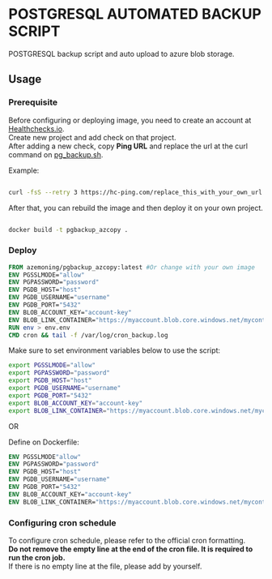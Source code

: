 # POSTGRESQL AUTOMATED BACKUP SCRIPT

POSTGRESQL backup script and auto upload to azure blob storage.

## Usage

### Prerequisite

Before configuring or deploying image, you need to create an account at [Healthchecks.io](https://healthcheks.io).\
Create new project and add check on that project.\
After adding a new check, copy **Ping URL** and replace the url at the curl command on [pg_backup.sh](https://github.com/azemoning/pgbackrest/blob/master/pg_backup.sh).

Example:

```bash

curl -fsS --retry 3 https://hc-ping.com/replace_this_with_your_own_url > /dev/null 


```

After that, you can rebuild the image and then deploy it on your own project.

```bash

docker build -t pgbackup_azcopy .

```


### Deploy  

```dockerfile
FROM azemoning/pgbackup_azcopy:latest #Or change with your own image
ENV PGSSLMODE="allow"
ENV PGPASSWORD="password"
ENV PGDB_HOST="host"
ENV PGDB_USERNAME="username"
ENV PGDB_PORT="5432"
ENV BLOB_ACCOUNT_KEY="account-key"
ENV BLOB_LINK_CONTAINER="https://myaccount.blob.core.windows.net/mycontainer"
RUN env > env.env
CMD cron && tail -f /var/log/cron_backup.log
```

Make sure to set environment variables below to use the script:

```bash
export PGSSLMODE="allow"
export PGPASSWORD="password"
export PGDB_HOST="host"
export PGDB_USERNAME="username"
export PGDB_PORT="5432"
export BLOB_ACCOUNT_KEY="account-key"
export BLOB_LINK_CONTAINER="https://myaccount.blob.core.windows.net/mycontainer"
```

OR

Define on Dockerfile:

```dockerfile
ENV PGSSLMODE"allow"
ENV PGPASSWORD="password"
ENV PGDB_HOST="host"
ENV PGDB_USERNAME="username"
ENV PGDB_PORT="5432"
ENV BLOB_ACCOUNT_KEY="account-key"
ENV BLOB_LINK_CONTAINER="https://myaccount.blob.core.windows.net/mycontainer"

```

### Configuring cron schedule

To configure cron schedule, please refer to the official cron formatting.\
**Do not remove the empty line at the end of the cron file. It is required to run the cron job.**\
If there is no empty line at the file, please add by yourself.
